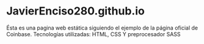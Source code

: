# JavierEnciso280.github.io
Ésta es una pagina web estática siguiendo el ejemplo de la página oficial de Coinbase.
Tecnologías utilizadas: HTML, CSS Y preprocesador SASS
